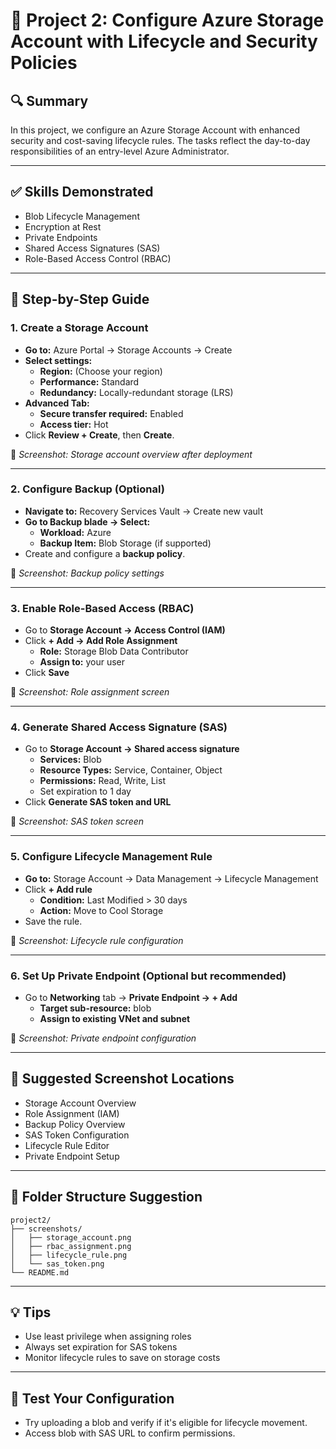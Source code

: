 
# 🚀 Project 2: Configure Azure Storage Account with Lifecycle and Security Policies

## 🔍 Summary

In this project, we configure an Azure Storage Account with enhanced security and cost-saving lifecycle rules. The tasks reflect the day-to-day responsibilities of an entry-level Azure Administrator.

---

## ✅ Skills Demonstrated

- Blob Lifecycle Management  
- Encryption at Rest  
- Private Endpoints  
- Shared Access Signatures (SAS)  
- Role-Based Access Control (RBAC)  

---

## 🧭 Step-by-Step Guide

### 1. Create a Storage Account

- **Go to:** Azure Portal → Storage Accounts → Create
- **Select settings:**
  - **Region:** (Choose your region)
  - **Performance:** Standard
  - **Redundancy:** Locally-redundant storage (LRS)
- **Advanced Tab:**
  - **Secure transfer required:** Enabled
  - **Access tier:** Hot
- Click **Review + Create**, then **Create**.

📸 *Screenshot: Storage account overview after deployment*

---

### 2. Configure Backup (Optional)

- **Navigate to:** Recovery Services Vault → Create new vault
- **Go to Backup blade → Select:**
  - **Workload:** Azure
  - **Backup Item:** Blob Storage (if supported)
- Create and configure a **backup policy**.

📸 *Screenshot: Backup policy settings*

---

### 3. Enable Role-Based Access (RBAC)

- Go to **Storage Account → Access Control (IAM)**
- Click **+ Add → Add Role Assignment**
  - **Role:** Storage Blob Data Contributor
  - **Assign to:** your user
- Click **Save**

📸 *Screenshot: Role assignment screen*

---

### 4. Generate Shared Access Signature (SAS)

- Go to **Storage Account → Shared access signature**
  - **Services:** Blob
  - **Resource Types:** Service, Container, Object
  - **Permissions:** Read, Write, List
  - Set expiration to 1 day
- Click **Generate SAS token and URL**

📸 *Screenshot: SAS token screen*

---

### 5. Configure Lifecycle Management Rule

- **Go to:** Storage Account → Data Management → Lifecycle Management
- Click **+ Add rule**
  - **Condition:** Last Modified > 30 days
  - **Action:** Move to Cool Storage
- Save the rule.

📸 *Screenshot: Lifecycle rule configuration*

---

### 6. Set Up Private Endpoint (Optional but recommended)

- Go to **Networking** tab → **Private Endpoint → + Add**
  - **Target sub-resource:** blob
  - **Assign to existing VNet and subnet**

📸 *Screenshot: Private endpoint configuration*

---

## 📸 Suggested Screenshot Locations

- Storage Account Overview
- Role Assignment (IAM)
- Backup Policy Overview
- SAS Token Configuration
- Lifecycle Rule Editor
- Private Endpoint Setup

---

## 📂 Folder Structure Suggestion

```
project2/
├── screenshots/
│   ├── storage_account.png
│   ├── rbac_assignment.png
│   ├── lifecycle_rule.png
│   └── sas_token.png
└── README.md
```

---

## 💡 Tips

- Use least privilege when assigning roles
- Always set expiration for SAS tokens
- Monitor lifecycle rules to save on storage costs

---

## 🧪 Test Your Configuration

- Try uploading a blob and verify if it's eligible for lifecycle movement.
- Access blob with SAS URL to confirm permissions.
